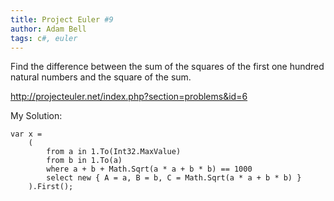 ```yaml
---
title: Project Euler #9
author: Adam Bell
tags: c#, euler
---
```

Find the difference between the sum of the squares of the first one hundred natural numbers and the square of the sum.
<!--more-->
http://projecteuler.net/index.php?section=problems&id=6

My Solution:
```
var x =
    (
        from a in 1.To(Int32.MaxValue)
        from b in 1.To(a)
        where a + b + Math.Sqrt(a * a + b * b) == 1000
        select new { A = a, B = b, C = Math.Sqrt(a * a + b * b) }
    ).First();
```
